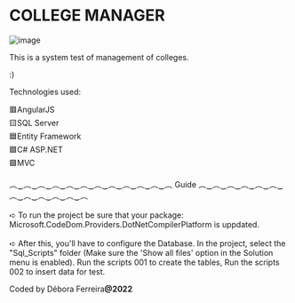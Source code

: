 # COLLEGE MANAGER
![image](https://user-images.githubusercontent.com/79454375/155453765-62772e6b-1b6d-4fb3-b1ce-9d536c22995d.png)

This is a system test of management of colleges.

:)



Technologies used:

🟥AngularJS 
<br>
🟨SQL Server
<br>
🟦Entity Framework
<br>
🟩C# ASP.NET
<br>
🟪MVC
<br>

︵‿︵‿︵‿︵‿︵‿︵‿︵‿︵‿︵‿︵‿︵‿︵    Guide    ︵‿︵‿︵‿︵‿︵‿︵‿︵‿︵‿︵‿︵‿︵‿︵   <br>
<br>
➪ To run the project be sure that your package: Microsoft.CodeDom.Providers.DotNetCompilerPlatform is uppdated.
<br> <br>
➪ After this, you'll have to configure the Database. In the project, select the "Sql_Scripts" folder (Make sure the 'Show all files' option in the Solution menu is enabled).
Run the scripts 001 to create the tables,
Run the scripts 002 to insert data for test.


Coded by Débora Ferreira<b>@2022<b>
